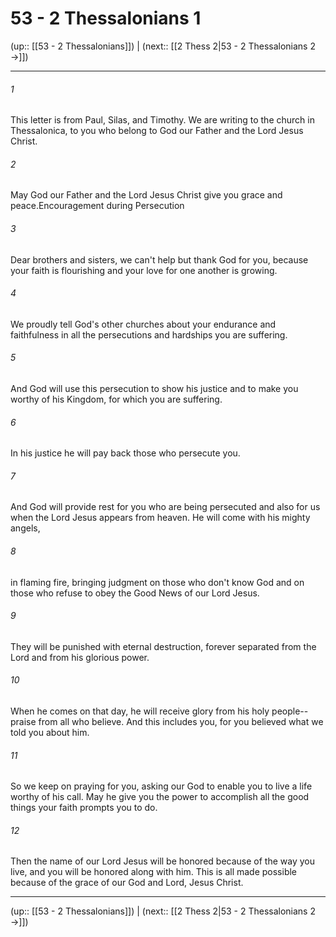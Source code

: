 # 53 - 2 Thessalonians 1

(up:: [[53 - 2 Thessalonians]]) | (next:: [[2 Thess 2|53 - 2 Thessalonians 2 →]])

***


###### 1 
This letter is from Paul, Silas, and Timothy. We are writing to the church in Thessalonica, to you who belong to God our Father and the Lord Jesus Christ. 

###### 2 
May God our Father and the Lord Jesus Christ give you grace and peace.Encouragement during Persecution 

###### 3 
Dear brothers and sisters, we can't help but thank God for you, because your faith is flourishing and your love for one another is growing. 

###### 4 
We proudly tell God's other churches about your endurance and faithfulness in all the persecutions and hardships you are suffering. 

###### 5 
And God will use this persecution to show his justice and to make you worthy of his Kingdom, for which you are suffering. 

###### 6 
In his justice he will pay back those who persecute you. 

###### 7 
And God will provide rest for you who are being persecuted and also for us when the Lord Jesus appears from heaven. He will come with his mighty angels, 

###### 8 
in flaming fire, bringing judgment on those who don't know God and on those who refuse to obey the Good News of our Lord Jesus. 

###### 9 
They will be punished with eternal destruction, forever separated from the Lord and from his glorious power. 

###### 10 
When he comes on that day, he will receive glory from his holy people--praise from all who believe. And this includes you, for you believed what we told you about him. 

###### 11 
So we keep on praying for you, asking our God to enable you to live a life worthy of his call. May he give you the power to accomplish all the good things your faith prompts you to do. 

###### 12 
Then the name of our Lord Jesus will be honored because of the way you live, and you will be honored along with him. This is all made possible because of the grace of our God and Lord, Jesus Christ.

***

(up:: [[53 - 2 Thessalonians]]) | (next:: [[2 Thess 2|53 - 2 Thessalonians 2 →]])
